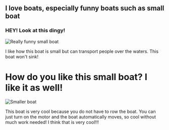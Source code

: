 ## I love boats, especially funny boats such as small boat


### HEY! Look at this dingy!
![Really funny small boat](https://www.clcboats.com/images/photos/boats/Ultralight-Dinghy/Ultralight%20Dinghy%20Launch%20-%205%20-%20Thumb.jpg)

I like how this boat is small but can transport people over the waters. This boat won't sink!

# How do you like this small boat? I like it as well!

![Smaller boat](https://ak.picdn.net/shutterstock/videos/1369120/thumb/1.jpg)

This boat is very cool because you do not have to row the boat.
You can just turn on the motor and the  boat automatically moves, so cool without much work needed! I think that is very cool!!!
